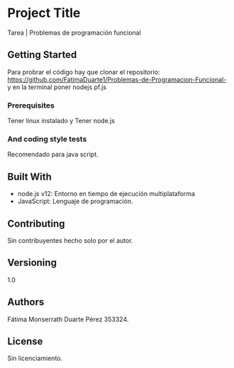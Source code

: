 # Project Title

Tarea | Problemas de programación funcional

## Getting Started

Para probrar el código hay que clonar el repositorio: 
https://github.com/FatimaDuarte1/Problemas-de-Programacion-Funcional- y en la terminal poner nodejs pf.js

### Prerequisites

Tener linux instalado y Tener node.js 

### And coding style tests
Recomendado para java script.

## Built With

* node.js v12: Entorno en tiempo de ejecución multiplataforma
* JavaScript: Lenguaje de programación.

## Contributing

Sin contribuyentes hecho solo por el autor.

## Versioning

1.0

## Authors

Fátima Monserrath Duarte Pérez 353324.

## License

Sin licenciamiento.

